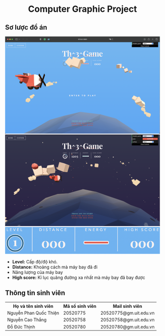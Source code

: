
<h1 align = "center"> Computer Graphic Project</h1>

## Sơ lược đồ án
<div>
  <img src = "./img/day.png"></img>
  
</div>
<div>
  <img src = "./img/night.png"></img>
</div>
<div>
<div>
  <img src = "./img/thongso.png"></img>
  <ul>
    <li><b>Level:</b> Cấp độ/độ khó.</li>
    <li><b>Distance:</b> Khoảng cách mà máy bay đã đi</li>
    <li><bEnergy:</b> Năng lượng của máy bay</li>
    <li><b>High score:</b> Kỉ lục quãng đường xa nhất mà máy bay đã bay được</li>
  </ul>
</div>

      
## Thông tin sinh viên
<table >
  <tr>
    <th>Họ và tên sinh viên</th>
    <th>Mã số sinh viên</th>
    <th>Mail sinh viên</th>
  </tr>
  <tr>
    <td>Nguyễn Phan Quốc Thiện</td>
    <td>20520775</td>
    <td>20520775@gm.uit.edu.vn</td>
  </tr>
  <tr>
    <td>Nguyễn Cao Thắng</td>
    <td>20520758</td>
    <td>20520758@gm.uit.edu.vn</td>
  </tr>
  <tr>
    <td>Đỗ Đức Thịnh</td>
    <td>20520780</td>
    <td>20520780@gm.uit.edu.vn</td>
  </tr>
</table>
